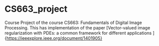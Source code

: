# CS663_project
Course Project of the course CS663: Fundamentals of Digital Image Processing.
This has implementation of the paper [Vector-valued image regularization with PDEs: a common framework for different applications
]{https://ieeexplore.ieee.org/document/1401905}
